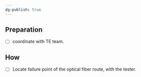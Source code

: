 ```yaml
---
dg-publish: true
---
```


## Preparation
- [ ] coordinate with TE team.
## How
- [ ] Locate failure point of the optical fiber route, with the tester. 
